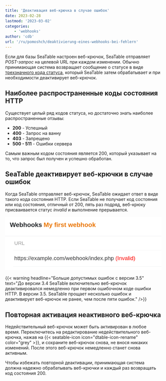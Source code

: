 ```yaml
---
title: 'Деактивация веб-крючка в случае ошибок'
date: 2023-02-28
lastmod: '2023-03-02'
categories:
    - 'webhooks'
author: 'cdb'
url: '/ru/pomoshch/deaktivierung-eines-webhooks-bei-fehlern'
---
```


Если для базы SeaTable настроен веб-крючок, SeaTable отправляет _POST-запрос_ на целевой URL при каждом изменении. Обычно принимающая система возвращает сообщение о статусе в виде [трехзначного кода статуса](https://en.wikipedia.org/wiki/List_of_HTTP_status_codes), который SeaTable затем обрабатывает и при необходимости деактивирует веб-крючок.

## Наиболее распространенные коды состояния HTTP

Существует целый ряд кодов статуса, но достаточно знать наиболее распространенные отзывы:

- **200** - Успешный
- **400** - Запрос на ванну
- **403** - Запрещено
- **500 - 511** - Ошибки сервера

Самым важным кодом состояния является 200, который указывает на то, что запрос был получен и успешно обработан.

## SeaTable деактивирует веб-крючки в случае ошибок

Когда SeaTable отправляет веб-крючок, SeaTable ожидает ответ в виде такого кода состояния HTTP. Если SeaTable не получает код состояния или код состояния, отличный от 200, пять раз подряд, веб-крюку присваивается статус _invalid_ и выполнение прерывается.

![Неверный веб-крючок](images/invalid-webhook.png)

{{< warning headline="Больше допустимых ошибок с версии 3.5" text="До версии 3.4 SeaTable включительно веб-крючок деактивировался немедленно при первом ошибочном коде ошибки HTTP. В версии 3.5. SeaTable прощает несколько ошибок и деактивирует веб-крючок не ранее, чем после пяти ошибок." />}}

## Повторная активация неактивного веб-крючка

Недействительный веб-крючок может быть активирован в любое время. Переключитесь на редактирование недействительного веб-крючка, нажав на {{< seatable-icon icon="dtable-icon-rename" color="grey" >}}, и сохраните веб-крючок снова, не внося никаких изменений. После этого веб-крючок немедленно станет снова активным.

Чтобы избежать повторной деактивации, принимающая система должна надежно обрабатывать веб-крючки и каждый раз возвращать код состояния 200.
